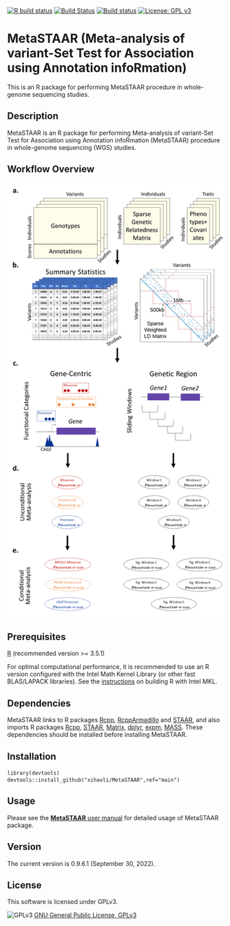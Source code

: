 [![R build status](https://github.com/xihaoli/MetaSTAAR/workflows/R-CMD-check/badge.svg)](https://github.com/xihaoli/MetaSTAAR/actions)
[![Build Status](https://travis-ci.com/xihaoli/MetaSTAAR.svg?branch=main)](https://app.travis-ci.com/github/xihaoli/MetaSTAAR)
[![Build status](https://ci.appveyor.com/api/projects/status/jt95g3hy0y9rt0kg/branch/main?svg=true)](https://ci.appveyor.com/project/xihaoli/staarpipeline/branch/main)
[![License: GPL v3](https://img.shields.io/badge/License-GPLv3-blue.svg)](https://www.gnu.org/licenses/gpl-3.0)

# MetaSTAAR (Meta-analysis of variant-Set Test for Association using Annotation infoRmation)
This is an R package for performing MetaSTAAR procedure in whole-genome sequencing studies.
## Description
MetaSTAAR is an R package for performing Meta-analysis of variant-Set Test for Association using Annotation infoRmation (MetaSTAAR) procedure in whole-genome sequencing (WGS) studies.
## Workflow Overview
![MetaSTAAR_workflow](docs/MetaSTAAR_workflow.png)
## Prerequisites
<a href="https://www.r-project.org">R</a> (recommended version >= 3.5.1)

For optimal computational performance, it is recommended to use an R version configured with the Intel Math Kernel Library (or other fast BLAS/LAPACK libraries). See the <a href="https://software.intel.com/en-us/articles/using-intel-mkl-with-r">instructions</a> on building R with Intel MKL.
## Dependencies
MetaSTAAR links to R packages <a href="https://cran.r-project.org/web/packages/Rcpp/index.html">Rcpp</a>, <a href="https://cran.r-project.org/web/packages/RcppArmadillo/index.html">RcppArmadillo</a> and <a href="https://https://github.com/xihaoli/STAAR">STAAR</a>, and also imports R packages <a href="https://cran.r-project.org/web/packages/Rcpp/index.html">Rcpp</a>, <a href="https://https://github.com/xihaoli/STAAR">STAAR</a>, <a href="https://cran.r-project.org/web/packages/Matrix/index.html">Matrix</a>, <a href="https://cran.r-project.org/web/packages/dplyr/index.html">dplyr</a>, <a href="https://cran.r-project.org/web/packages/expm/index.html">expm</a>, <a href="https://cran.r-project.org/web/packages/MASS/index.html">MASS</a>. These dependencies should be installed before installing MetaSTAAR.
## Installation
```
library(devtools)
devtools::install_github("xihaoli/MetaSTAAR",ref="main")
```
## Usage
Please see the <a href="docs/MetaSTAAR_manual.pdf">**MetaSTAAR** user manual</a> for detailed usage of MetaSTAAR package.
## Version
The current version is 0.9.6.1 (September 30, 2022).
## License
This software is licensed under GPLv3.

![GPLv3](http://www.gnu.org/graphics/gplv3-127x51.png)
[GNU General Public License, GPLv3](http://www.gnu.org/copyleft/gpl.html)
